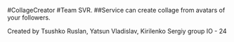 #CollageCreator
#Team SVR.
##Service can create collage from avatars of your followers.

Created by Tsushko Ruslan, Yatsun Vladislav, Kirilenko Sergiy
group IO - 24

